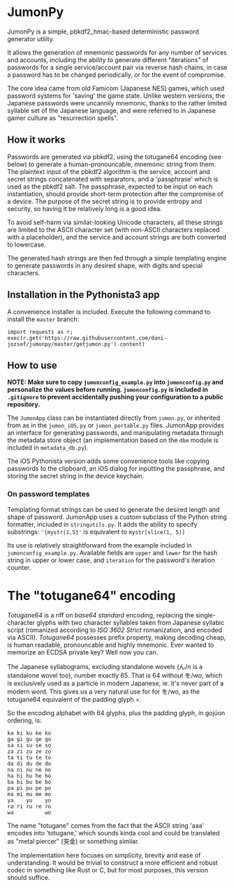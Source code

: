 # JumonPy

JumonPy is a simple, pbkdf2_hmac-based deterministic password generator utility.

It allows the generation of mnemonic passwords for any number of services and accounts, including the ability to generate different "iterations" of passwords for a single service/account pair via reverse hash chains, in case a password has to be changed periodically, or for the event of compromise.

The core idea came from old Famicom (Japanese NES) games, which used password systems for 'saving' the game state. Unlike western versions, the Japanese passwords were uncannily mnemonic, thanks to the rather limited syllable set of the Japanese language, and were referred to in Japanese gamer culture as "resurrection spells".

## How it works

Passwords are generated via pbkdf2, using the totugane64 encoding (see below) to generate a human-pronouncable, mnemonic string from them. The plaintext input of the pbkdf2 algorithm is the service, account and secret strings concatenated with separators, and a 'passphrase' which is used as the pbkdf2 salt. The passphrase, expected to be input on each instantiation, should provide short-term protection after the compromise of a device. The purpose of the secret string is to provide entropy and security, so having it be relatively long is a good idea.

To avoid self-harm via similar-looking Unicode characters, all these strings are limited to the ASCII character set (with non-ASCII characters replaced with a placeholder), and the service and account strings are both converted to lowercase.

The generated hash strings are then fed through a simple templating engine to generate passwords in any desired shape, with digits and special characters.

## Installation in the Pythonista3 app

A convenience installer is included. Execute the following command to install the `master` branch:

```
import requests as r; exec(r.get('https://raw.githubusercontent.com/dani-jozsef/jumonpy/master/getjumon.py').content)
```

## How to use

**NOTE: Make sure to copy `jumonconfig_example.py` into `jumonconfig.py` and personalize the values before running. `jumonconfig.py` is included in `.gitignore` to prevent accidentally pushing your configuration to a public repository.**

The `JumonApp` class can be instantiated directly from `jumon.py`, or inherited from as in the `jumon_iOS.py` or `jumon_portable.py` files. JumonApp provides an interface for generating passwords, and manipulating metadata through the metadata store object (an implementation based on the `dbm` module is included in `metadata_db.py`).

The iOS Pythonista version adds some convenience tools like copying passwords to the clipboard, an iOS dialog for inputting the passphrase, and storing the secret string in the device keychain.

### On password templates

Templating format strings can be used to generate the desired length and shape of password. JumonApp uses a custom subclass of the Python string formatter, included in `stringutils.py`. It adds the ability to specify substrings: `'{mystr|1,5}'` is equivalent to `mystr[slice(1, 5)]`

Its use is relatively straightforward from the example included in `jumonconfig_example.py`. Available fields are `upper` and `lower` for the hash string in upper or lower case, and `iteration` for the password's iteration counter.

# The "totugane64" encoding

*Totugane64* is a riff on *base64 standard* encoding, replacing the single-character glyphs with two character syllables taken from Japanese syllabic script (romanized according to *ISO 3602 Strict* romanization, and encoded via ASCII). *Totugane64* possesses prefix property, making decoding cheap, is human readable, pronouncable and highly mnemonic. Ever wanted to memorize an ECDSA private key? Well now you can.

The Japanese syllabograms, excluding standalone wovels (ん/n is a standalone wovel too), number exactly 65. That is 64 without を/wo, which is exclusively used as a particle in modern Japanese, ie. it's never part of a modern word. This gives us a very natural use for for を/wo, as the totugane64 equivalent of the padding glyph =.

So the encoding alphabet with 64 glyphs, plus the padding glyph, in gojūon ordering, is:

```
ka ki ku ke ko
ga gi gu ge go
sa si su se so
za zi zu ze zo
ta ti tu te to
da di du de do
na ni nu ne no
ha hi hu he ho
ba bi bu be bo
pa pi pu pe po
ma mi mu me mo
ya    yu    yo
ra ri ru re ro
wa          wo
```

The name "totugane" comes from the fact that the ASCII string 'aaa' encodes into 'totugane,' which sounds kinda cool and could be translated as "metal piercer" (突金) or something similar.

The implementation here focuses on simplicity, brevity and ease of understanding. It would be trivial to construct a more efficient and robust codec in something like Rust or C, but for most purposes, this version should suffice.
